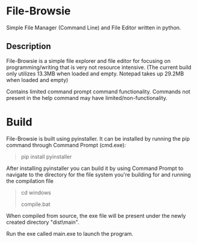 # File-Browsie
Simple File Manager (Command Line) and File Editor written in python.

## Description
File-Browsie is a simple file explorer and file editor for focusing on programming/writing that is very not resource intensive. (The current build only utilizes 13.3MB when loaded and empty. Notepad takes up 29.2MB when loaded and empty)

Contains limited command prompt command functionality. Commands not present in the help command may have limited/non-functionality.

# Build
File-Browsie is built using pyinstaller.
It can be installed by running the pip command through Command Prompt (cmd.exe):

> pip install pyinstaller

After installing pyinstaller you can build it by using Command Prompt to navigate to the directory for the file system you're building for and running the compilation file

> cd windows
> 
> compile.bat

When compiled from source, the exe file will be present under the newly created directory "dist\main".

Run the exe called main.exe to launch the program.
